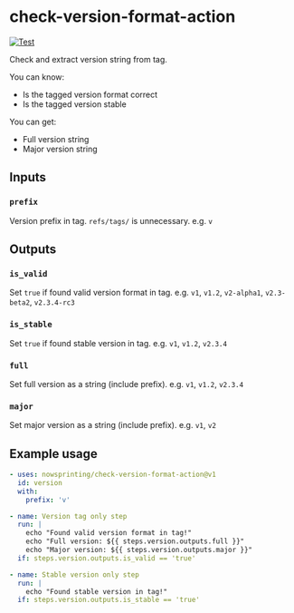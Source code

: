 # check-version-format-action

[![Test](https://github.com/nowsprinting/check-version-format-action/actions/workflows/test.yml/badge.svg)](https://github.com/nowsprinting/check-version-format-action/actions/workflows/test.yml)

Check and extract version string from tag.

You can know:

- Is the tagged version format correct
- Is the tagged version stable

You can get:

- Full version string
- Major version string


## Inputs

### `prefix`

Version prefix in tag. `refs/tags/` is unnecessary.
e.g. `v`


## Outputs

### `is_valid`

Set `true` if found valid version format in tag.
e.g. `v1`, `v1.2`, `v2-alpha1`, `v2.3-beta2`, `v2.3.4-rc3`

### `is_stable`

Set `true` if found stable version in tag.
e.g. `v1`, `v1.2`, `v2.3.4`

### `full`

Set full version as a string (include prefix).
e.g. `v1`, `v1.2`, `v2.3.4`

### `major`

Set major version as a string (include prefix).
e.g. `v1`, `v2`


## Example usage

```yaml
- uses: nowsprinting/check-version-format-action@v1
  id: version
  with:
    prefix: 'v'

- name: Version tag only step
  run: |
    echo "Found valid version format in tag!"
    echo "Full version: ${{ steps.version.outputs.full }}"
    echo "Major version: ${{ steps.version.outputs.major }}"
  if: steps.version.outputs.is_valid == 'true'

- name: Stable version only step
  run: |
    echo "Found stable version in tag!"
  if: steps.version.outputs.is_stable == 'true'
```
